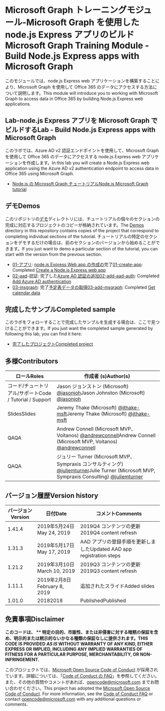 # <a name="microsoft-graph-training-module---build-nodejs-express-apps-with-microsoft-graph"></a><span data-ttu-id="a0f83-101">Microsoft Graph トレーニングモジュール-Microsoft Graph を使用した node.js Express アプリのビルド</span><span class="sxs-lookup"><span data-stu-id="a0f83-101">Microsoft Graph Training Module - Build Node.js Express apps with Microsoft Graph</span></span>

<span data-ttu-id="a0f83-102">このモジュールでは、node.js Express web アプリケーションを構築することにより、Microsoft Graph を使用して Office 365 のデータにアクセスする方法について説明します。</span><span class="sxs-lookup"><span data-stu-id="a0f83-102">This module will introduce you to working with Microsoft Graph to access data in Office 365 by building Node.js Express web applications.</span></span>

## <a name="lab---build-nodejs-express-apps-with-microsoft-graph"></a><span data-ttu-id="a0f83-103">Lab-node.js Express アプリを Microsoft Graph でビルドする</span><span class="sxs-lookup"><span data-stu-id="a0f83-103">Lab - Build Node.js Express apps with Microsoft Graph</span></span>

<span data-ttu-id="a0f83-104">このラボでは、Azure AD v2 認証エンドポイントを使用して、Microsoft Graph を使用して Office 365 のデータにアクセスする node.js Express web アプリケーションを作成します。</span><span class="sxs-lookup"><span data-stu-id="a0f83-104">In this lab you will create a Node.js Express web application using the Azure AD v2 authentication endpoint to access data in Office 365 using Microsoft Graph.</span></span>

- [<span data-ttu-id="a0f83-105">Node.js の Microsoft Graph チュートリアル</span><span class="sxs-lookup"><span data-stu-id="a0f83-105">Node.js Microsoft Graph tutorial</span></span>](https://docs.microsoft.com/graph/training/node-tutorial)

## <a name="demos"></a><span data-ttu-id="a0f83-106">デモ</span><span class="sxs-lookup"><span data-stu-id="a0f83-106">Demos</span></span>

<span data-ttu-id="a0f83-107">このリポジトリの[デモ](./Demos)ディレクトリには、チュートリアルの個々のセクションの完成に対応するプロジェクトのコピーが格納されています。</span><span class="sxs-lookup"><span data-stu-id="a0f83-107">The [Demos](./Demos) directory in this repository contains copies of the project that correspond to completing individual sections of the tutorial.</span></span> <span data-ttu-id="a0f83-108">チュートリアルの特定のセクションをデモするだけの場合は、前のセクションのバージョンから始めることができます。</span><span class="sxs-lookup"><span data-stu-id="a0f83-108">If you just want to demo a particular section of the tutorial, you can start with the version from the previous section.</span></span>

- <span data-ttu-id="a0f83-109">[01-アプリ](Demos/01-create-app): [node.js Express Web app の作成の](https://docs.microsoft.com/graph/training/node-tutorial?tutorial-step=1)完了</span><span class="sxs-lookup"><span data-stu-id="a0f83-109">[01-create-app](Demos/01-create-app): Completed [Create a Node.js Express web app](https://docs.microsoft.com/graph/training/node-tutorial?tutorial-step=1)</span></span>
- <span data-ttu-id="a0f83-110">[02-aad](Demos/02-add-aad-auth)-認証: 完了した[Azure AD 認証の追加](https://docs.microsoft.com/graph/training/node-tutorial?tutorial-step=3)</span><span class="sxs-lookup"><span data-stu-id="a0f83-110">[02-add-aad-auth](Demos/02-add-aad-auth): Completed [Add Azure AD authentication](https://docs.microsoft.com/graph/training/node-tutorial?tutorial-step=3)</span></span>
- <span data-ttu-id="a0f83-111">[03-msgraph](Demos/03-add-msgraph): 完了[予定表データの取得](https://docs.microsoft.com/graph/training/node-tutorial?tutorial-step=4)</span><span class="sxs-lookup"><span data-stu-id="a0f83-111">[03-add-msgraph](Demos/03-add-msgraph): Completed [Get calendar data](https://docs.microsoft.com/graph/training/node-tutorial?tutorial-step=4)</span></span>

## <a name="completed-sample"></a><span data-ttu-id="a0f83-112">完成したサンプル</span><span class="sxs-lookup"><span data-stu-id="a0f83-112">Completed sample</span></span>

<span data-ttu-id="a0f83-113">このラボをフォローすることで完成したサンプルを生成する場合は、ここで見つけることができます。</span><span class="sxs-lookup"><span data-stu-id="a0f83-113">If you just want the completed sample generated by following this lab, you can find it here.</span></span>

- [<span data-ttu-id="a0f83-114">完了したプロジェクト</span><span class="sxs-lookup"><span data-stu-id="a0f83-114">Completed project</span></span>](Demos/03-add-msgraph)

## <a name="contributors"></a><span data-ttu-id="a0f83-115">多様</span><span class="sxs-lookup"><span data-stu-id="a0f83-115">Contributors</span></span>

|           <span data-ttu-id="a0f83-116">ロール</span><span class="sxs-lookup"><span data-stu-id="a0f83-116">Roles</span></span>            |                                           <span data-ttu-id="a0f83-117">作成者 (s)</span><span class="sxs-lookup"><span data-stu-id="a0f83-117">Author(s)</span></span>                                           |
| -------------------------- | --------------------------------------------------------------------------------------------- |
| <span data-ttu-id="a0f83-118">コード/チュートリアル/サポート</span><span class="sxs-lookup"><span data-stu-id="a0f83-118">Code / Tutorial  / Support</span></span> | <span data-ttu-id="a0f83-119">Jason ジョンストン (Microsoft) [@jasonjoh](//github.com/jasonjoh)</span><span class="sxs-lookup"><span data-stu-id="a0f83-119">Jason Johnston (Microsoft) [@jasonjoh](//github.com/jasonjoh)</span></span>                                 |
| <span data-ttu-id="a0f83-120">Slides</span><span class="sxs-lookup"><span data-stu-id="a0f83-120">Slides</span></span>                     | <span data-ttu-id="a0f83-121">Jeremy Thake (Microsoft) [@jthake-msft](//github.com/jthake-msft)</span><span class="sxs-lookup"><span data-stu-id="a0f83-121">Jeremy Thake (Microsoft) [@jthake-msft](//github.com/jthake-msft)</span></span>                             |
| <span data-ttu-id="a0f83-122">QA</span><span class="sxs-lookup"><span data-stu-id="a0f83-122">QA</span></span>                         | <span data-ttu-id="a0f83-123">Andrew Connell (Microsoft MVP、Voitanos) [@andrewconnell](//github.com/andrewconnell)</span><span class="sxs-lookup"><span data-stu-id="a0f83-123">Andrew Connell (Microsoft MVP, Voitanos) [@andrewconnell](//github.com/andrewconnell)</span></span>         |
| <span data-ttu-id="a0f83-124">QA</span><span class="sxs-lookup"><span data-stu-id="a0f83-124">QA</span></span>                         | <span data-ttu-id="a0f83-125">ジュリー Turner (Microsoft MVP、Sympraxis コンサルティング) [@juliemturner](//github.com/juliemturner)</span><span class="sxs-lookup"><span data-stu-id="a0f83-125">Julie Turner (Microsoft MVP, Sympraxis Consulting) [@juliemturner](//github.com/juliemturner)</span></span> |

## <a name="version-history"></a><span data-ttu-id="a0f83-126">バージョン履歴</span><span class="sxs-lookup"><span data-stu-id="a0f83-126">Version history</span></span>

| <span data-ttu-id="a0f83-127">バージョン</span><span class="sxs-lookup"><span data-stu-id="a0f83-127">Version</span></span> |       <span data-ttu-id="a0f83-128">日付</span><span class="sxs-lookup"><span data-stu-id="a0f83-128">Date</span></span>       |              <span data-ttu-id="a0f83-129">コメント</span><span class="sxs-lookup"><span data-stu-id="a0f83-129">Comments</span></span>              |
| ------- | ---------------- | ---------------------------------- |
| <span data-ttu-id="a0f83-130">1.4</span><span class="sxs-lookup"><span data-stu-id="a0f83-130">1.4</span></span>     | <span data-ttu-id="a0f83-131">2019年5月24日</span><span class="sxs-lookup"><span data-stu-id="a0f83-131">May 24, 2019</span></span>     | <span data-ttu-id="a0f83-132">2019Q4 コンテンツの更新</span><span class="sxs-lookup"><span data-stu-id="a0f83-132">2019Q4 content refresh</span></span>             |
| <span data-ttu-id="a0f83-133">1.3</span><span class="sxs-lookup"><span data-stu-id="a0f83-133">1.3</span></span>     | <span data-ttu-id="a0f83-134">2019年5月17日</span><span class="sxs-lookup"><span data-stu-id="a0f83-134">May 17, 2019</span></span>     | <span data-ttu-id="a0f83-135">AAD アプリの登録手順を更新しました</span><span class="sxs-lookup"><span data-stu-id="a0f83-135">Updated AAD app registration steps</span></span> |
| <span data-ttu-id="a0f83-136">1.2</span><span class="sxs-lookup"><span data-stu-id="a0f83-136">1.2</span></span>     | <span data-ttu-id="a0f83-137">2019年3月10日</span><span class="sxs-lookup"><span data-stu-id="a0f83-137">March 10, 2019</span></span>   | <span data-ttu-id="a0f83-138">2019Q3 コンテンツの更新</span><span class="sxs-lookup"><span data-stu-id="a0f83-138">2019Q3 content refresh</span></span>             |
| <span data-ttu-id="a0f83-139">1.1</span><span class="sxs-lookup"><span data-stu-id="a0f83-139">1.1</span></span>     | <span data-ttu-id="a0f83-140">2019年2月8日</span><span class="sxs-lookup"><span data-stu-id="a0f83-140">February 8, 2019</span></span> | <span data-ttu-id="a0f83-141">追加されたスライド</span><span class="sxs-lookup"><span data-stu-id="a0f83-141">Added slides</span></span>                       |
| <span data-ttu-id="a0f83-142">1.0</span><span class="sxs-lookup"><span data-stu-id="a0f83-142">1.0</span></span>     | <span data-ttu-id="a0f83-143">2018</span><span class="sxs-lookup"><span data-stu-id="a0f83-143">2018</span></span>             | <span data-ttu-id="a0f83-144">Published</span><span class="sxs-lookup"><span data-stu-id="a0f83-144">Published</span></span>                          |

## <a name="disclaimer"></a><span data-ttu-id="a0f83-145">免責事項</span><span class="sxs-lookup"><span data-stu-id="a0f83-145">Disclaimer</span></span>

<span data-ttu-id="a0f83-146">**このコードは、 \*\* 特定の目的、市販性、または非侵害に対する暗黙の保証を含め、明示的または黙示的ないかなる種類の保証なしに提供されます。**</span><span class="sxs-lookup"><span data-stu-id="a0f83-146">**THIS CODE IS PROVIDED *AS IS* WITHOUT WARRANTY OF ANY KIND, EITHER EXPRESS OR IMPLIED, INCLUDING ANY IMPLIED WARRANTIES OF FITNESS FOR A PARTICULAR PURPOSE, MERCHANTABILITY, OR NON-INFRINGEMENT.**</span></span>

<span data-ttu-id="a0f83-p102">このプロジェクトでは、[Microsoft Open Source Code of Conduct](https://opensource.microsoft.com/codeofconduct/) が採用されています。詳細については、「[Code of Conduct の FAQ](https://opensource.microsoft.com/codeofconduct/faq/)」を参照してください。また、その他の質問やコメントがあれば、[opencode@microsoft.com](mailto:opencode@microsoft.com) までお問い合わせください。</span><span class="sxs-lookup"><span data-stu-id="a0f83-p102">This project has adopted the [Microsoft Open Source Code of Conduct](https://opensource.microsoft.com/codeofconduct/). For more information, see the [Code of Conduct FAQ](https://opensource.microsoft.com/codeofconduct/faq/) or contact [opencode@microsoft.com](mailto:opencode@microsoft.com) with any additional questions or comments.</span></span>